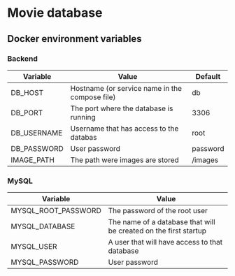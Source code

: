 # Movie database

## Docker environment variables


### Backend
Variable | Value | Default 
--- | --- | ---
DB_HOST | Hostname (or service name in the compose file) | db
DB_PORT | The port where the database is running | 3306
DB_USERNAME | Username that has access to the databas | root
DB_PASSWORD | User password | password
IMAGE_PATH | The path were images are stored | /images


### MySQL
Variable | Value
--- | ---
MYSQL_ROOT_PASSWORD | The password of the root user
MYSQL_DATABASE | The name of a database that will be created on the first startup |
MYSQL_USER | A user that will have access to that database |
MYSQL_PASSWORD | User password |